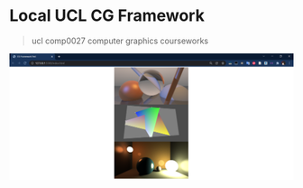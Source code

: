 # Local UCL CG Framework
> ucl comp0027 computer graphics courseworks

![](./readmeImages/readme.png)

